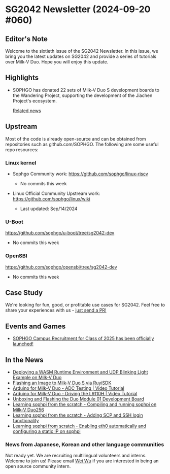 # SG2042 Newsletter (2024-09-20 #060)

## Editor's Note

Welcome to the sixtieth issue of the SG2042 Newsletter. In this issue, we bring you the latest updates on SG2042 and provide a series of tutorials over Milk-V Duo. Hope you will enjoy this update.

## Highlights

+ SOPHGO has donated 22 sets of Milk-V Duo S development boards to the Wandering Project, supporting the development of the Jiachen Project's ecosystem.

  [Related news](https://mp.weixin.qq.com/s/gzkPemhW8p7Z8duRN53XvQ)

## Upstream

Most of the code is already open-source and can be obtained from repositories such as github.com/SOPHGO. The following are some useful repo resources:

### Linux kernel

+ Sophgo Community work: https://github.com/sophgo/linux-riscv

  + No commits this week

+ Linux Official Community Upstream work: https://github.com/sophgo/linux/wiki

  + Last updated: Sep/14/2024


### U-Boot

https://github.com/sophgo/u-boot/tree/sg2042-dev

+ No commits this week

### OpenSBI

https://github.com/sophgo/opensbi/tree/sg2042-dev

+ No commits this week

## Case Study

We're looking for fun, good, or profitable use cases for SG2042. Feel free to share your experiences with us - [just send a PR!](https://github.com/sophgocommunity/SG2042-Newsletter/pulls)

## Events and Games

+ [SOPHGO Campus Recruitment for Class of 2025 has been officially launched!][event-1]

[event-1]:https://mp.weixin.qq.com/s/hTaHkmW_fGW012EOIaYIFQ

## In the News

+ [Deploying a WASM Runtime Environment and UDP Blinking Light Example on Milk-V Duo][news-1]
+ [Flashing an Image to Milk-V Duo S via RuyiSDK][news-2]
+ [Arduino for Milk-V Duo - ADC Testing | Video Tutorial][news-3]
+ [Arduino for Milk-V Duo - Driving the L9110H | Video Tutorial][news-4]
+ [Unboxing and Flashing the Duo Module 01 Development Board][news-5]
+ [Learning sophpi from the scratch - Compiling and running sophpi on Milk-V Duo256][news-6]
+ [Learning sophpi from the scratch - Adding SCP and SSH login functionality][news-7]
+ [Learning sophpi from scratch - Enabling eth0 automatically and configuring a static IP on sophpi][news-8]

[news-1]:https://www.bilibili.com/video/BV13P4Ze6E13
[news-2]:https://www.bilibili.com/video/BV1VMtweWEkZ
[news-3]:https://www.bilibili.com/video/BV1GXtweWEVd
[news-4]:https://www.bilibili.com/video/BV1Me4megEwV
[news-5]:https://forum.sophgo.com/t/duo-module-01/718
[news-6]:https://zhuanlan.zhihu.com/p/720285469
[news-7]:https://zhuanlan.zhihu.com/p/720310377
[news-8]:https://zhuanlan.zhihu.com/p/720581975

### News from Japanese, Korean and other language communities

Not ready yet. We are recruiting multilingual volunteers and interns. Welcome to join us! Please email [Wei Wu](mailto:wuwei2016@iscas.ac.cn) if you are interested in being an open source community intern.